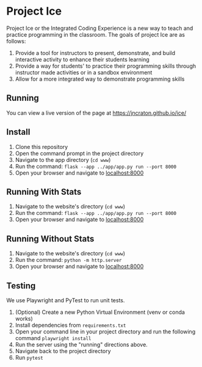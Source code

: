 # Project Ice

Project Ice or the Integrated Coding Experience is a new way to teach and practice programming in the classroom. The goals of project Ice are as follows:

1. Provide a tool for instructors to present, demonstrate, and build interactive activity to enhance their students learning
2. Provide a way for students' to practice their programming skills through instructor made activities or in a sandbox environment
3. Allow for a more integrated way to demonstrate programming skills

## Running

You can view a live version of the page at https://jncraton.github.io/ice/

## Install

1. Clone this repository
2. Open the command prompt in the project directory
3. Navigate to the app directory (`cd www`)
4. Run the command: `flask --app ../app/app.py run --port 8000`
5. Open your browser and navigate to [localhost:8000](localhost:5000)

## Running With Stats

1. Navigate to the website's directory (`cd www`)
2. Run the command: `flask --app ../app/app.py run --port 8000`
3. Open your browser and navigate to [localhost:8000](localhost:8000)

## Running Without Stats

1. Navigate to the website's  directory (`cd www`)
2. Run the command: `python -m http.server`
3. Open your browser and navigate to [localhost:8000](localhost:8000)

## Testing

We use Playwright and PyTest to run unit tests.

1. (Optional) Create a new Python Virtual Environment (venv or conda works)
2. Install dependencies from `requirements.txt`
3. Open your command line in your project directory and run the following command
   `playwright install`
4. Run the server using the "running" directions above. 
5. Navigate back to the project directory
6. Run `pytest`
